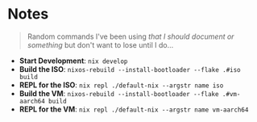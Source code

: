 # Notes

> Random commands I've been using _that I should document or something_ but don't
> want to lose until I do...

- **Start Development**: `nix develop`
- **Build the ISO**: `nixos-rebuild --install-bootloader --flake .#iso build`
- **REPL for the ISO**: `nix repl ./default-nix --argstr name iso`
- **Build the VM**: `nixos-rebuild --install-bootloader --flake .#vm-aarch64 build`
- **REPL for the VM**: `nix repl ./default-nix --argstr name vm-aarch64`
